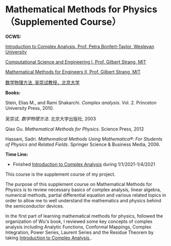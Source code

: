

# Mathematical Methods for Physics（Supplemented Course）

**OCWS:**

[Introduction to Complex Analysis, Prof. Petra Bonfert-Taylor, Wesleyan University](https://www.coursera.org/learn/complex-analysis)

[Computational Science and Engineering I, Prof. Gilbert Strang, MIT](https://ocw.mit.edu/courses/mathematics/18-085-computational-science-and-engineering-i-fall-2008/)

[Mathematical Methods for Engineers II, Prof. Gilbert Strang, MIT](https://ocw.mit.edu/courses/mathematics/18-086-mathematical-methods-for-engineers-ii-spring-2006/)

[数学物理方法, 吴崇试教授，北京大学](http://www.icourses.cn/sCourse/course_3569.html)

**Books:**

Stein, Elias M., and Rami Shakarchi. *Complex analysis*. Vol. 2. Princeton University Press, 2010.

吴崇试. *数学物理方法*. 北京大学出版社, 2003

Qiao Gu. *Mathematical Methods for Physics*. Science Press, 2012

Hassani, Sadri. *Mathematical Methods Using Mathematica®: For Students of Physics and Related Fields*. Springer Science & Business Media, 2006.

**Time Line:**

- Finished [Introduction to Complex Analysis](https://www.coursera.org/learn/complex-analysis) during 1/1/2021-1/4/2021

This course is the supplement course of my project.

The purpose of this supplement course on Mathematical Methods for Physics is to review necessary basics of complex analysis, linear algebra, numerical methods, partial differential equation and various related topics in order to allow me to well understand the mathematics and physics behind the semiconductor devices.

In the first part of learning mathematical methods for physics, followed the organization of Wu's book, I reviewed some key concepts of complex analysis including Analytic Functions, Conformal Mappings, Complex Integration, Power Series, Laurent Series and the Residue Theorem by taking [Introduction to Complex Analysis](https://www.coursera.org/learn/complex-analysis),. 


